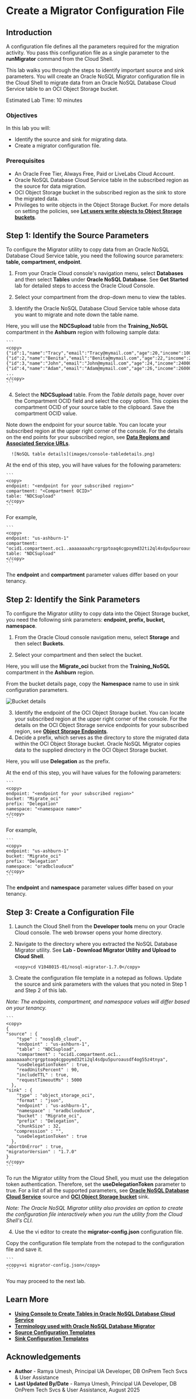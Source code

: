 # Create a Migrator Configuration File

## Introduction

A configuration file defines all the parameters required for the migration activity. You pass this configuration file as a single parameter to the **runMigrator** command from the Cloud Shell. 

This lab walks you through the steps to identify important source and sink parameters. You will create an Oracle NoSQL Migrator configuration file in the Cloud Shell to migrate data from an Oracle NoSQL Database Cloud Service table to an OCI Object Storage bucket. 

Estimated Lab Time: 10 minutes

### Objectives

In this lab you will:
* Identify the source and sink for migrating data.
* Create a migrator configuration file.

### Prerequisites

* An Oracle Free Tier, Always Free, Paid or LiveLabs Cloud Account.
* Oracle NoSQL Database Cloud Service table in the subscribed region as the source for data migration.
* OCI Object Storage bucket in the subscribed region as the sink to store the migrated data.
* Privileges to write objects in the Object Storage Bucket. For more details on setting the policies, see **[Let users write objects to Object Storage buckets](https://docs.oracle.com/en-us/iaas/Content/Identity/policiescommon/commonpolicies.htm#write-objects-to-buckets)**.

## Step 1: Identify the Source Parameters

To configure the Migrator utility to copy data from an Oracle NoSQL Database Cloud Service table, you need the following source parameters:  **table, compartment, endpoint**.

1. From your Oracle Cloud console's navigation menu, select **Databases** and then select **Tables** under **Oracle NoSQL Database**. See **Get Started** lab for detailed steps to access the Oracle Cloud Console.

2. Select your compartment from the drop-down menu to view the tables. 

3. Identify the Oracle NoSQL Database Cloud Service table whose data you want to migrate and note down the table name. 

  Here, you will use the **NDCSupload** table from the **Training_NoSQL** compartment in the **Ashburn** region with following sample data:

    ```
    <copy>
    {"id":1,"name":"Tracy","email":"Tracy@mymail.com","age":20,"income":1000}
    {"id":2,"name":"Benita","email":"Benita@mymail.com","age":22,"income":22000}
    {"id":3,"name":"John","email":"John@mymail.com","age":24,"income":24000}
    {"id":4,"name":"Adam","email":"Adam@mymail.com","age":26,"income":26000}
    ... 
    </copy>
    ```

4. Select the **NDCSupload** table. From the *Table details* page, hover over the Compartment OCID field and select the copy option. This copies the compartment OCID of your source table to the clipboard. Save the compartment OCID value.

  Note down the endpoint for your source table. You can locate your subscribed region at the upper right corner of the console. For the details on the end points for your subscribed region, see **[Data Regions and Associated Service URLs](https://docs.oracle.com/en/cloud/paas/nosql-cloud/fnsxl/index.html#FNSXL-GUID-D89BB422-A394-404E-8759-1A620C7D8125)**.

      ![NoSQL table details](images/console-tabledetails.png)

  At the end of this step, you will have values for the following parameters:

    ```
    <copy>
    endpoint: "<endpoint for your subscribed region>"
    compartment: "<Compartment OCID>"
    table: "NDCSupload"
    </copy>
    ```

  For example,

    ```
    <copy>
    endpoint: "us-ashburn-1"
    compartment: "ocid1.compartment.oc1..aaaaaaaahcrgrgptoaq4cgpoymd32ti2ql4sdpu5puroausdf4og55z4tnya"
    table: "NDCSupload"
    </copy>
    ```

  The **endpoint** and **compartment** parameter values differ based on your tenancy.

## Step 2: Identify the Sink Parameters

To configure the Migrator utility to copy data into the Object Storage bucket, you need the following sink parameters: **endpoint, prefix, bucket, namespace**.

1. From the Oracle Cloud console navigation menu, select **Storage** and then select **Buckets**. 

2. Select your compartment and then select the bucket. 

  Here, you will use the **Migrate\_oci** bucket from the **Training_NoSQL** compartment in the **Ashburn** region. 

  From the bucket details page, copy the **Namespace** name to use in sink configuration parameters.

  ![Bucket details](images/objectstorage_latest.png)

3. Identify the endpoint of the OCI Object Storage bucket. You can locate your subscribed region at the upper right corner of the console. For the details on the OCI Object Storage service endpoints for your subscribed region, see **[Object Storage Endpoints](https://docs.oracle.com/en-us/iaas/api/#/en/objectstorage/20160918/)**.
4. Decide a prefix, which serves as the directory to store the migrated data within the OCI Object Storage bucket. Oracle NoSQL Migrator copies data to the supplied directory in the OCI Object Storage bucket. 

  Here, you will use **Delegation** as the prefix.

  At the end of this step, you will have values for the following parameters:   

    ```
    <copy>
    endpoint: "<endpoint for your subscribed region>"
    bucket: "Migrate_oci"
    prefix: "Delegation"
    namespace: "<namespace name>"
    </copy>
    ```

  For example,

    ```
    <copy>
    endpoint: "us-ashburn-1"
    bucket: "Migrate_oci"
    prefix: "Delegation"
    namespace: "oradbclouducm" 
    </copy>
    ```

  The **endpoint** and **namespace** parameter values differ based on your tenancy.

## Step 3: Create a Configuration File

1. Launch the Cloud Shell from the **Developer tools** menu on your Oracle Cloud console. The web browser opens your home directory.
2. Navigate to the directory where you extracted the NoSQL Database Migrator utility. See **Lab - Download Migrator Utility and Upload to Cloud Shell**.

    ```
    <copy>cd V1048015-01/nosql-migrator-1.7.0</copy>
    ```

3. Create the configuration file template in a notepad as follows. Update the source and sink parameters with the values that you noted in Step 1 and Step 2 of this lab. 

  *Note: The endpoints, compartment, and namespace values will differ based on your tenancy.*  

    ```
    <copy>
    {
    "source" : {
        "type" : "nosqldb_cloud",
        "endpoint" : "us-ashburn-1",
        "table" : "NDCSupload",
        "compartment" : "ocid1.compartment.oc1.. aaaaaaaahcrgrgptoaq4cgpoymd32ti2ql4sdpu5puroausdf4og55z4tnya",
        "useDelegationToken" : true,
        "readUnitsPercent" : 90,
        "includeTTL" : true,
        "requestTimeoutMs" : 5000
      },
    "sink" : {
        "type" : "object_storage_oci",
        "format" : "json",
        "endpoint" : "us-ashburn-1",
        "namespace" : "oradbclouducm",
        "bucket" : "Migrate_oci",
        "prefix" : "Delegation",
        "chunkSize" : 32,
       "compression" : "",
        "useDelegationToken" : true
      },
    "abortOnError" : true,
    "migratorVersion" : "1.7.0"
    }
    </copy>
    ```
 
  To run the Migrator utility from the Cloud Shell, you must use the delegation token authentication. Therefore, set the **useDelegationToken** parameter to true. For a list of all the supported parameters, see **[Oracle NoSQL Database Cloud Service](https://docs.oracle.com/en/cloud/paas/nosql-cloud/onscl/#GUID-5A70801B-F281-4FA2-91A9-77CCCC3C3098)** source and **[OCI Object Storage bucket](https://docs.oracle.com/en/cloud/paas/nosql-cloud/onscl/#GUID-B79ED267-0F42-40CE-B672-9F7AB65BDA1D)** sink.  

  *Note: The Oracle NoSQL Migrator utility also provides an option to create the configuration file interactively when you run the utility from the Cloud Shell's CLI.*  

4. Use the vi editor to create the **migrator-config.json** configuration file. 

  Copy the configuration file template from the notepad to the configuration file and save it. 

    ```
    <copy>vi migrator-config.json</copy>
    ```

You may proceed to the next lab.

## Learn More

* **[Using Console to Create Tables in Oracle NoSQL Database Cloud Service](https://docs.oracle.com/en/cloud/paas/nosql-cloud/wqqvo/index.html#articletitle)**
* **[Terminology used with Oracle NoSQL Database Migrator](https://docs.oracle.com/en/cloud/paas/nosql-cloud/cjphq/index.html#GUID-3F02818F-0589-4366-9D1E-8230FADFDFE8)**
* **[Source Configuration Templates](https://docs.oracle.com/en/cloud/paas/nosql-cloud/onscl/index.html#ONSCL-GUID-FF56A474-C6EC-40DA-8AAA-9EBA6B616630)**
* **[Sink Configuration Templates](https://docs.oracle.com/en/cloud/paas/nosql-cloud/onscl/index.html#ONSCL-GUID-832FE48D-2A90-4DCA-95A6-40687CA7F39B)**

## Acknowledgements
* **Author** - Ramya Umesh, Principal UA Developer, DB OnPrem Tech Svcs & User Assistance
* **Last Updated By/Date** - Ramya Umesh, Principal UA Developer, DB OnPrem Tech Svcs & User Assistance, August 2025
